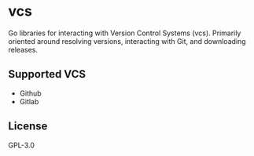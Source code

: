 # vcs

Go libraries for interacting with Version Control Systems (vcs).
Primarily oriented around resolving versions, interacting with Git,
and downloading releases.

## Supported VCS

- Github
- Gitlab

## License

GPL-3.0
